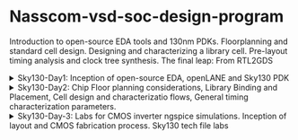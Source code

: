 # Nasscom-vsd-soc-design-program
Introduction to open-source EDA tools and 130nm PDKs. Floorplanning and standard cell design. Designing and characterizing a library cell. Pre-layout timing analysis and clock tree synthesis. The final leap: From RTL2GDS 

<details>
  <summary>Sky130-Day1: Inception of open-source EDA, openLANE and Sky130 PDK</summary>
  Commands to invoke the OpenLANE flow and perform synthesis:

```bash
  #Change directory to OpenLANE flow directory
  $cd Desktop/work/tools/openlane_working_dir/openlane

  #Invoke the OpenLANE flow Docker subsystem
  #(Ensure Docker is installed and configured on your system)
  $docker

  #Start the OpenLANE interactive flow
  %./flow.tcl -interactive

  #Load OpenLANE required packages
  %package require openlane 0.9

  #Prepare the design for synthesis
  %prep -design picorv32a

  #Run the synthesis process
  %run_synthesis
```

Screenshots of the operations
![d1_1](https://github.com/user-attachments/assets/7735f6bf-c0dd-4972-b342-163244357eb5)
![d1_2](https://github.com/user-attachments/assets/b13ec707-5916-460a-b98a-1adaa60e1b00)
![d1_3](https://github.com/user-attachments/assets/1c1f3481-1e31-42be-a011-74a17488fbe5)
![d1_4](https://github.com/user-attachments/assets/f968126c-a07c-404e-801a-08583b09ace5)

</details>

<details>
  <summary>Sky130-Day2: Chip Floor planning considerations, Library Binding and Placement, Cell design and characterizatio flows, General timing characterization parameters.</summary>
  1.Run floorplan using openlane and steps to view floorplan  
  Commands to review floorplan layout in Magic  
  
  ![run_fp](https://github.com/user-attachments/assets/9d9326db-f332-48d2-9441-ea1ff53c9ab6)
  ![run_fp2](https://github.com/user-attachments/assets/fb49396e-b79f-451c-8e69-85e5fa8d58cc)  
  
```bash
  #Change directory to path containing generated floorplan def
  $ cd Desktop/work/tools/openlane_working_dir/openlane/designs/picorv32a/runs/27-01_18- 
  04/results/floorplan/

  #Command to load the floorplan def in magic tool
  magic -T home/vsduser/Desktop/work/tools/openlane_working_dir/pdks/sky130A/libs.tech/magic/sky130A.tech lef read ../../tmp/merged.lef def read picorv32a.floorplan.def &
```

  ![fp](https://github.com/user-attachments/assets/fc4c04f1-ff62-4d7e-ab98-1632f4789374)
  ![fp_port_layer_in_config](https://github.com/user-attachments/assets/052d4db7-9083-4d15-b84f-7b48131d0bd4)

 
  2.Congestion aware placement using RePlAce  
  
  ![run_pc](https://github.com/user-attachments/assets/ef81ef61-3a60-403e-91a1-a43851219e3f)
  ![run_pc2](https://github.com/user-attachments/assets/6ab74807-6bf1-47e8-84e3-e136890711cd)  
  
  Commands to run placement using RePlAce:  
  
```bash
  #Change directory to path containing generated placement def
  $ cd Desktop/work/tools/openlane_working_dir/openlane/designs/picorv32a/runs/27-01_18-04/results/placement/

  #Command to load the placement def in magic tool
  magic -T /home/vsduser/Desktop/work/tools/openlane_working_dir/pdks/sky130A/libs.tech/magic/sky130A.tech lef read ../../tmp/merged.lef def read picorv32a.placement.def &
```

![placement](https://github.com/user-attachments/assets/0fea020c-87b5-4f41-8495-8cdd89534a06)
![standard cells  (1)](https://github.com/user-attachments/assets/133263f3-f1e2-42d8-8e16-24bab6115ea8)
![unpaced cells](https://github.com/user-attachments/assets/9a6b365f-9e18-4b1c-ae60-721e5d60dcd0)

</details>

<details>
  <summary>Sky130-Day-3: Labs for CMOS inverter ngspice simulations. Inception of layout and CMOS fabrication process. Sky130 tech file labs</summary>
  1.Git clone vsdstdcelldesign    
  Commands to open inverter layout in magic  
  
```bash
  #Change directory to openlane
  cd Desktop/work/tools/openlane_working_dir/openlane

  #Clone the repository with custom inverter design
  git clone https://github.com/nickson-jose/vsdstdcelldesign

  #Change into repository directory
  cd vsdstdcelldesign

  #Copy magic tech file to the repo directory for easy access
  cp /home/vsduser/Desktop/work/tools/openlane_working_dir/pdks/sky130A/libs.tech/magic/sky130A.tech .

  #Check contents whether everything is present
  ls

  #Command to open custom inverter layout in magic
  magic -T sky130A.tech sky130_inv.mag &
```

![cmos_layout_command](https://github.com/user-attachments/assets/402e1da1-ffab-4b8f-9082-652c77168924)

  CMOS layout  
![cmos_layout](https://github.com/user-attachments/assets/82aac6c2-1a37-4dee-8065-c25a349ecfcc)
  NMOS
![nmos](https://github.com/user-attachments/assets/022da420-49eb-4d3e-b0b8-6ab0b81bdf96)
  PMOS
![pmos](https://github.com/user-attachments/assets/7549b7fb-ea4f-400a-8036-4c4704607fe0)
  Y connectivity to PMOS and NMOS drain  
![nmos_ _pmos_drain](https://github.com/user-attachments/assets/9b08d842-1dbe-48dc-8ab9-b1e975b73f25)
  VDD(VPWR)
![connected_to_vdd](https://github.com/user-attachments/assets/23c5111d-6049-43dc-a275-9c176e986a95)
  VSS(VGND)  
![connected_to_vss](https://github.com/user-attachments/assets/b1bbb857-dcd5-4846-803c-1a84e1362b49)

  2.Spice extraction of inverter in magic.  

```bash
  #Check current directory
  pwd

  #Extraction command to extract to .ext format
  extract all

  #Before converting ext to spice this command enable the parasitic extraction also
  ext2spice cthresh 0 rthresh 0

  #Converting to ext to spice
  ext2spice
```
![create_spice_file](https://github.com/user-attachments/assets/5fdc75fa-211d-4a14-8ded-1285fb1c59a1)  
Spice file  
![spice_file](https://github.com/user-attachments/assets/99f66866-adc1-4f24-ae74-c0d9303edbac)  

  3.Editing the spice model file for analysis through simulation.
  Edited spice file  
![spice_file (2)](https://github.com/user-attachments/assets/bc559ae5-feca-48cb-8d67-151382265256)

  4.Ngspice simulation
  Commands for ngspice simulation
  
```bash
  #Command to directly load spice file for simulation to ngspice
  ngspice sky130_inv.spice

  #Now that we have entered ngspice with the simulation spice file loaded we just have to  load the plot
  plot y vs time a
```

![ngspice](https://github.com/user-attachments/assets/32b16492-d610-49e3-b14f-b2d5636884f8)
  Transient Response 
![transient_response](https://github.com/user-attachments/assets/275e19fe-9e8c-4a11-8125-289cec81aa73)  
  20%  
![20%](https://github.com/user-attachments/assets/e27a8906-b62f-4447-b0f4-0fdd1f7bbc97)
![Screenshot from 2025-02-03 14-17-02](https://github.com/user-attachments/assets/e948724e-c47c-4fa3-81e7-721d3c254a35)
  Cell rise delay
![cell_rise_delay](https://github.com/user-attachments/assets/4784926b-6f26-4a62-af4f-8eb0cf665a7e)  
![Screenshot from 2025-02-03 14-17-11](https://github.com/user-attachments/assets/6d597c8c-f8bf-4435-b542-e9fd73efd380)  

  5.Find problem in the DRC section of the old magic tech file and fix them
  Commands to download and view the corrupted skywater process magic tech file

```bash
  
  #Command to download the lab files
  wget http://opencircuitdesign.com/open_pdks/archive/drc_tests.tgz

  #Since lab file is compressed command to extract it
  tar xfz drc_tests.tgz

  #Change directory into the lab folder
  cd drc_tests

  #List all files and directories present in the current directory
  ls -al

  #Command to view .magicrc file
  gvim .magicrc

  #Command to open magic tool in better graphics
  magic -d XR &
```
![drc_tests](https://github.com/user-attachments/assets/6b596976-46c4-4e3c-bcab-149e0caba4ba)

![open_magicrc](https://github.com/user-attachments/assets/85864c52-7709-4706-8105-25c4b8a68b04)  

  .magicrc file
![magicrc_file](https://github.com/user-attachments/assets/c70354f2-a65d-4bad-b33a-744521b19940)  

  Poly rules for metal3
![m3_rules](https://github.com/user-attachments/assets/bb556488-95d3-48c2-b894-af097d2fcc6a)  
  Contact Cuts
![contact cuts](https://github.com/user-attachments/assets/c52cc50e-5110-479f-85d6-5c706449c1af)

  Incorrectly implemented poly.9 rule no drc violation even though spacing < 0.48u
![incorrects](https://github.com/user-attachments/assets/a3a14a0a-bcfd-46bd-adae-1b3051e090b9)
![incorrectly_poly9](https://github.com/user-attachments/assets/e23cd9e6-f7f6-412f-acfc-a0adae5cd4f0) 

  New commands inserted in sky130A.tech file to update drc
![incorrectly_poly9(2)](https://github.com/user-attachments/assets/fe99564b-1eed-4a0c-a892-d4e5eaaa2529)
![incorrectly_poly9(3)](https://github.com/user-attachments/assets/9a597734-094e-4921-ad83-82609b3da8fe)  

  Commands to run in tkcon window
  
```bash
  #Loading updated tech file
  tech load sky130A.tech

  #Must re-run drc check to see updated drc errors
  drc check

  #Selecting region displaying the new errors and getting the error messages 
  drc why
```

![incorrect_poly9](https://github.com/user-attachments/assets/120817b9-e503-497f-b022-155de67f593c)
![diff](https://github.com/user-attachments/assets/954bb75b-976b-4b1d-b4e3-8ad6e4d090af)  

  Nwell 
![nwell](https://github.com/user-attachments/assets/7f0c4cc8-216e-456c-9117-0b35deab7322)   

  Incorrectly implemented nwell.4 rule no drc violation even though no tap present in nwell
![error_nwell](https://github.com/user-attachments/assets/949fa6d0-f78c-4502-9e09-149ad4da804d)  

  New commands inserted in sky130A.tech file to update drc
![Screenshot from 2025-02-03 14-43-27](https://github.com/user-attachments/assets/425182e5-819d-47c1-b72f-7a47ecee86d0)
![Screenshot from 2025-02-03 14-42-57](https://github.com/user-attachments/assets/57259d20-97ca-4fcb-b01c-d40b6a70de6e)  

  Commands to run in tkcon window

```bash
  #Loading updated tech file
  tech load sky130A.tech

  #Change drc style to drc full
  drc style drc(full)

  #Must re-run drc check to see updated drc errors
  drc check

  #Selecting region displaying the new errors and getting the error messages 
  drc why
```

</details>

